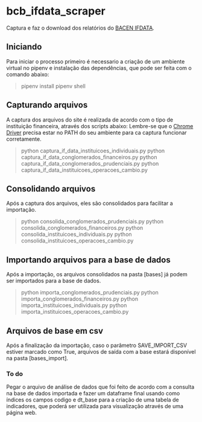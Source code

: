 # bcb_ifdata_scraper

Captura e faz o download dos relatórios do [BACEN IFDATA](https://www3.bcb.gov.br/ifdata/index.html).

## Iniciando

Para iniciar o processo primeiro é necessario a criação de um ambiente virtual no pipenv e instalação das dependências, que pode ser feita com o comando abaixo:

> pipenv install
> pipenv shell

## Capturando arquivos

A captura dos arquivos do site é realizada de acordo com o tipo de instituição financeira, através dos scripts abaixo:
Lembre-se que o [Chrome Driver](https://chromedriver.chromium.org/downloads) precisa estar no PATH do seu ambiente para ca captura funcionar corretamente.

> python captura_if_data_instituicoes_individuais.py
> python captura_if_data_conglomerados_financeiros.py
> python captura_if_data_conglomerados_prudenciais.py
> python captura_if_data_instituicoes_operacoes_cambio.py

## Consolidando arquivos

Após a captura dos arquivos, eles são consolidados para facilitar a importação.

> python consolida_conglomerados_prudenciais.py
> python consolida_conglomerados_financeiros.py
> python consolida_instituicoes_individuais.py
> python consolida_instituicoes_operacoes_cambio.py

## Importando arquivos para a base de dados

Após a importação, os arquivos consolidados na pasta [bases] já podem ser importados para a base de dados.

> python importa_conglomerados_prudenciais.py
> python importa_conglomerados_financeiros.py
> python importa_instituicoes_individuais.py
> python importa_instituicoes_operacoes_cambio.py

## Arquivos de base em csv

Após a finalização da importação, caso o parâmetro SAVE_IMPORT_CSV estiver marcado como True, arquivos de saída com a base estará disponível na pasta [bases_import].

### To do

Pegar o arquivo de análise de dados que foi feito de acordo com a consulta na base de dados importada e fazer um dataframe final usando como índices os campos codigo e dt_base para a criação de uma tabela de indicadores, que poderá ser utilizada para visualização através de uma página web.
